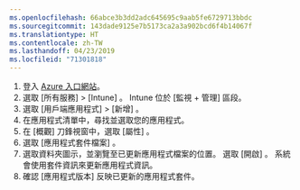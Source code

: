 ```yaml
---
ms.openlocfilehash: 66abce3b3dd2adc645695c9aab5fe6729713bbdc
ms.sourcegitcommit: 143dade9125e7b5173ca2a3a902bcd6f4b14067f
ms.translationtype: HT
ms.contentlocale: zh-TW
ms.lasthandoff: 04/23/2019
ms.locfileid: "71301818"
---
```


1. 登入 [Azure 入口網站](https://portal.azure.com)。  
2. 選取 [所有服務]   > [Intune]  。 Intune 位於 [監視 + 管理]  區段。  
3. 選取 [用戶端應用程式]   > [新增]  。
4. 在應用程式清單中，尋找並選取您的應用程式。  
5. 在 [概觀]  刀鋒視窗中，選取 [屬性]  。  
6. 選取 [應用程式套件檔案]  。  
7. 選取資料夾圖示，並瀏覽至已更新應用程式檔案的位置。 選取 [開啟]  。 系統會使用套件資訊來更新應用程式資訊。  
8. 確認 [應用程式版本]  反映已更新的應用程式套件。  
